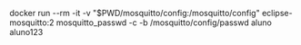 

docker run --rm -it -v "$PWD/mosquitto/config:/mosquitto/config" eclipse-mosquitto:2 mosquitto_passwd -c -b /mosquitto/config/passwd aluno aluno123